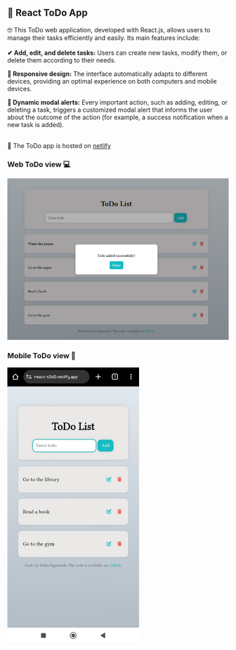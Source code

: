 ## 📍 React ToDo App
<p>
  🤓 This ToDo web application, developed with React.js, allows users to manage their tasks efficiently and easily. Its main features include: </br></br> 
  <strong>✔ Add, edit, and delete tasks:</strong> Users can create new tasks, modify them, or delete them according to their needs. </br>
  
  <strong>📱 Responsive design:</strong> The interface automatically adapts to different devices, providing an optimal experience on both computers and mobile devices. </br>
  
  <strong>💬 Dynamic modal alerts:</strong> Every important action, such as adding, editing, or deleting a task, triggers a customized modal alert that informs the user about the outcome of the action (for example, a success notification when a new task is added). </br></br>  

  📌 The ToDo app is hosted on <a href="https://react-t0d0.netlify.app/">netlify</a>
<p />

### Web ToDo view 💻
<img src="src/assets/react-todo.png" alt="Web view" width="700" />


### Mobile ToDo view 📱
<img src="src/assets/react-todo-app.jpg" alt="Mobile view" width="300" />




